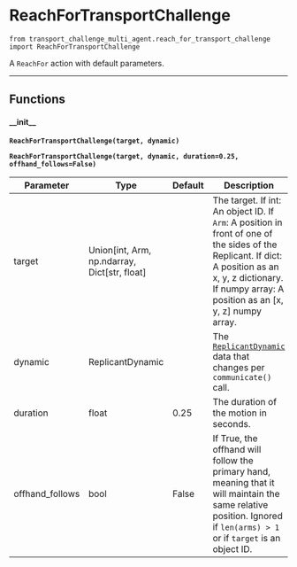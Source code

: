 # ReachForTransportChallenge

`from transport_challenge_multi_agent.reach_for_transport_challenge import ReachForTransportChallenge`

A `ReachFor` action with default parameters.

***

## Functions

#### \_\_init\_\_

**`ReachForTransportChallenge(target, dynamic)`**

**`ReachForTransportChallenge(target, dynamic, duration=0.25, offhand_follows=False)`**

| Parameter | Type | Default | Description |
| --- | --- | --- | --- |
| target |  Union[int, Arm, np.ndarray, Dict[str, float] |  | The target. If int: An object ID. If `Arm`: A position in front of one of the sides of the Replicant. If dict: A position as an x, y, z dictionary. If numpy array: A position as an [x, y, z] numpy array. |
| dynamic |  ReplicantDynamic |  | The [`ReplicantDynamic`](https://github.com/threedworld-mit/tdw/blob/master/Documentation/python/replicant/replicant_dynamic.md) data that changes per `communicate()` call. |
| duration |  float  | 0.25 | The duration of the motion in seconds. |
| offhand_follows |  bool  | False | If True, the offhand will follow the primary hand, meaning that it will maintain the same relative position. Ignored if `len(arms) > 1` or if `target` is an object ID. |

